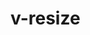 # v-resize

<div style="width: 400px; height: 400px; position: relative;"> 
    <div style="width: 200px; height: 200px; position: absolute;" class="red">
        <v-resize left/>
        <v-resize right/>
        <v-resize top/>
        <v-resize bottom/>
    </div>  
</div>
